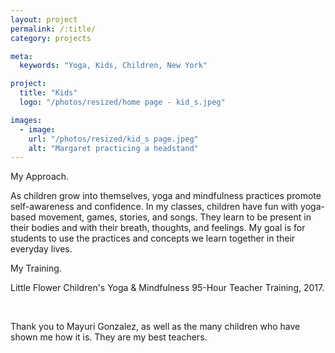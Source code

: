 ```yaml
---
layout: project
permalink: /:title/
category: projects

meta:
  keywords: "Yoga, Kids, Children, New York"

project:
  title: "Kids"
  logo: "/photos/resized/home page - kid_s.jpeg"

images:
  - image:
    url: "/photos/resized/kid_s page.jpeg"
    alt: "Margaret practicing a headstand"
---
```

<span class="h2">My Approach.</span>

<p>As children grow into themselves, yoga and mindfulness practices promote self-awareness and confidence. In my classes, children have fun with yoga-based movement, games, stories, and songs. They learn to be present in their bodies and with their breath, thoughts, and feelings. My goal is for students to use the practices and concepts we learn together in their everyday lives.</p>


<span class="h2">My Training.</span>
<p>Little Flower Children's Yoga & Mindfulness 95-Hour Teacher Training, 2017.</p>

<br />

<p>Thank you to Mayuri Gonzalez, as well as the many children who have shown me how it is. They are my best teachers.</p>

</div>
